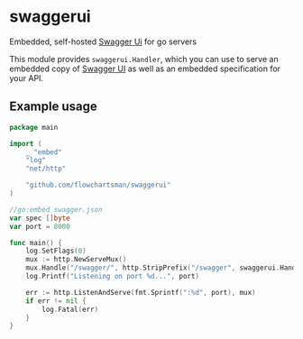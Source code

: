 # swaggerui
Embedded, self-hosted [Swagger Ui](https://swagger.io/tools/swagger-ui/) for go servers

This module provides `swaggerui.Handler`, which you can use to serve an embedded copy of [Swagger UI](https://swagger.io/tools/swagger-ui/) as well as an embedded specification for your API.

## Example usage
```go
package main

import (
	_ "embed"
	"log"
	"net/http"

	"github.com/flowchartsman/swaggerui"
)

//go:embed swagger.json
var spec []byte
var port = 8000

func main() {
	log.SetFlags(0)
	mux := http.NewServeMux()
	mux.Handle("/swagger/", http.StripPrefix("/swagger", swaggerui.Handler(spec)))
	log.Printf("Listening on port %d...", port)

	err := http.ListenAndServe(fmt.Sprintf(":%d", port), mux)
	if err != nil {
		log.Fatal(err)
	}
}
```
